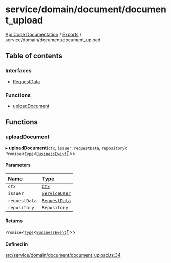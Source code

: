 # service/domain/document/document\_upload
 
[Api Code Documentation](../README.md) / [Exports](../modules.md) / service/domain/document/document\_upload

## Table of contents

### Interfaces

- [RequestData](../interfaces/service_domain_document_document_upload.RequestData.md)

### Functions

- [uploadDocument](service_domain_document_document_upload.md#uploaddocument)

## Functions

### uploadDocument

▸ **uploadDocument**(`ctx`, `issuer`, `requestData`, `repository`): `Promise`<[`Type`](result.md#type)<[`BusinessEvent`](service_domain_business_event.md#businessevent)[]\>\>

#### Parameters

| Name | Type |
| :------ | :------ |
| `ctx` | [`Ctx`](../interfaces/lib_ctx.Ctx.md) |
| `issuer` | [`ServiceUser`](../interfaces/service_domain_organization_service_user.ServiceUser.md) |
| `requestData` | [`RequestData`](../interfaces/service_domain_document_document_upload.RequestData.md) |
| `repository` | `Repository` |

#### Returns

`Promise`<[`Type`](result.md#type)<[`BusinessEvent`](service_domain_business_event.md#businessevent)[]\>\>

#### Defined in

[src/service/domain/document/document_upload.ts:34](https://github.com/openkfw/TruBudget/blob/4d7fd4be/api/src/service/domain/document/document_upload.ts#L34)
